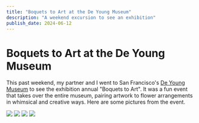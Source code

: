 ```yaml
---
title: "Boquets to Art at the De Young Museum"
description: "A weekend excursion to see an exhibition"
publish_date: 2024-06-12
---
```


# Boquets to Art at the De Young Museum
This past weekend, my partner and I went to San Francisco's [De Young Museum](https://famsf.org) to see the exhibition annual "Boquets to Art". It was a fun event that takes over the entire museum, pairing artwork to flower arrangements in whimsical and creative ways. Here are some pictures from the event.

![](../../images/blooming_1.jpg)
![](../../images/blooming_2.jpg)
![](../../images/blooming_3.jpg)
![](../../images/blooming_4.jpg)
